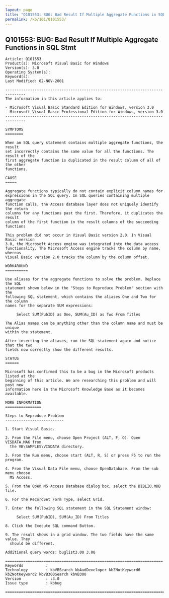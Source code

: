 ```yaml
---
layout: page
title: "Q101553: BUG: Bad Result If Multiple Aggregate Functions in SQL Stmt"
permalink: /kb/101/Q101553/
---
```


## Q101553: BUG: Bad Result If Multiple Aggregate Functions in SQL Stmt

	Article: Q101553
	Product(s): Microsoft Visual Basic for Windows
	Version(s): 3.0
	Operating System(s): 
	Keyword(s): 
	Last Modified: 02-NOV-2001
	
	-------------------------------------------------------------------------------
	The information in this article applies to:
	
	- Microsoft Visual Basic Standard Edition for Windows, version 3.0 
	- Microsoft Visual Basic Professional Edition for Windows, version 3.0 
	-------------------------------------------------------------------------------
	
	SYMPTOMS
	========
	
	When an SQL query statement contains multiple aggregate functions, the result
	set incorrectly contains the same value for all the functions. The result of the
	first aggregate function is duplicated in the result column of all of the other
	functions.
	
	CAUSE
	=====
	
	Aggregate functions typically do not contain explicit column names for
	expressions in the SQL query. In SQL queries containing multiple aggregate
	function calls, the Access database layer does not uniquely identify the return
	columns for any functions past the first. Therefore, it duplicates the result
	column of the first function in the result columns of the succeeding functions
	
	This problem did not occur in Visual Basic version 2.0. In Visual Basic version
	3.0, the Microsoft Access engine was integrated into the data access
	functionality. The Microsoft Access engine tracks the column by name, whereas
	Visual Basic version 2.0 tracks the column by the column offset.
	
	WORKAROUND
	==========
	
	Use aliases for the aggregate functions to solve the problem. Replace the SQL
	statement shown below in the "Steps to Reproduce Problem" section with the
	following SQL statement, which contains the aliases One and Two for the column
	names for the separate SUM expressions:
	
	     Select SUM(PubID) as One, SUM(Au_ID) as Two From Titles
	
	The Alias names can be anything other than the column name and must be unique
	within the statement.
	
	After inserting the aliases, run the SQL statement again and notice that the two
	fields now correctly show the different results.
	
	STATUS
	======
	
	Microsoft has confirmed this to be a bug in the Microsoft products listed at the
	beginning of this article. We are researching this problem and will post new
	information here in the Microsoft Knowledge Base as it becomes available.
	
	MORE INFORMATION
	================
	
	Steps to Reproduce Problem
	--------------------------
	
	1. Start Visual Basic.
	
	2. From the File menu, choose Open Project (ALT, F, O). Open VISDATA.MAK from
	  the VB\SAMPLES\VISDATA directory.
	
	3. From the Run menu, choose start (ALT, R, S) or press F5 to run the program.
	
	4. From the Visual Data File menu, choose OpenDatabase. From the sub menu choose
	  MS Access.
	
	5. From the Open MS Access Database dialog box, select the BIBLIO.MDB file.
	
	6. For the RecordSet Form Type, select Grid.
	
	7. Enter the following SQL statement in the SQL Statement window:
	
	     Select SUM(PubID), SUM(Au_ID) From Titles
	
	8. Click the Execute SQL command Button.
	
	9. The result shows in a grid window. The two fields have the same value. They
	  should be different.
	
	Additional query words: buglist3.00 3.00
	
	======================================================================
	Keywords          :  
	Technology        : kbVBSearch kbAudDeveloper kbZNotKeyword6 kbZNotKeyword2 kbVB300Search kbVB300
	Version           : :3.0
	Issue type        : kbbug
	
	=============================================================================
	
